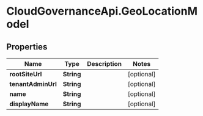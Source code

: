 # CloudGovernanceApi.GeoLocationModel

## Properties

Name | Type | Description | Notes
------------ | ------------- | ------------- | -------------
**rootSiteUrl** | **String** |  | [optional] 
**tenantAdminUrl** | **String** |  | [optional] 
**name** | **String** |  | [optional] 
**displayName** | **String** |  | [optional] 


